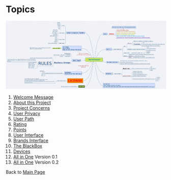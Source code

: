 # Topics 

![](../../images/FullMap.jpg)

1. [Welcome Message](../Tao/Fragments/Welcome/README.md)
2. [About this Project](../Tao/Fragments/About/README.md)
3. [Project Concerns](../Tao/Fragments/Concerns/HR.md)
4. [User Privacy](../Tao/Fragments/Privacy/README.md)
5. [User Path](../Tao/Fragments/Path/README.md)
6. [Rating](../Tao/Fragments/Rating/README.md)
7. [Points](../Tao/Fragments/OdicPoints/README.md)
8. [User Interface](../Tao/Fragments/UserInterface/README.md)
9. [Brands Interface](../Tao/Fragments/BrandsInterface/README.md)
10. [The BlackBox](../Tao/Fragments/BlackBox/README.md)
11. [Devices](../Tao/Fragments/Devices/README.md)
12. [All in One](../Tao/Tao.md) Version 0.1
13. [All in One](./ALLINONE.md) Version 0.2

Back to [Main Page](../README.md)
